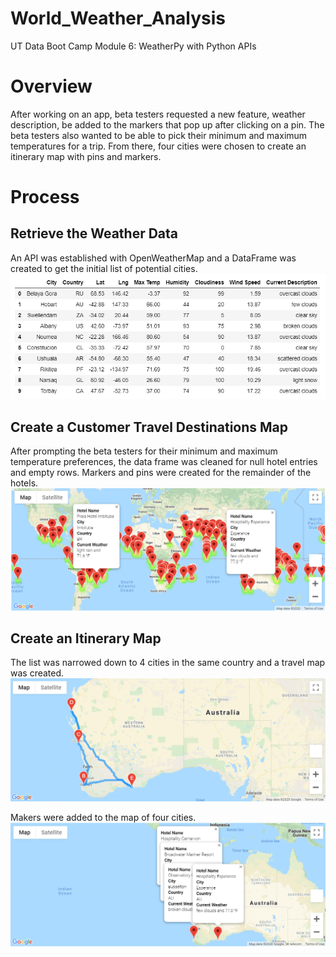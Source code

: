 # World_Weather_Analysis
UT Data Boot Camp Module 6: WeatherPy with Python APIs

# Overview
After working on an app, beta testers requested a new feature, weather description, be added to the markers that pop up after clicking on a pin.  The beta testers also wanted to be able to pick their minimum and maximum temperatures for a trip.  From there, four cities were chosen to create an itinerary map with pins and markers.

# Process

## Retrieve the Weather Data
An API was established with OpenWeatherMap and a DataFrame was created to get the initial list of potential cities. 
![Pic 1](https://github.com/Baylex/World_Weather_Analysis/blob/main/Weather_Database/Resources/City_DF.PNG)

## Create a Customer Travel Destinations Map
After prompting the beta testers for their minimum and maximum temperature preferences, the data frame was cleaned for null hotel entries and empty rows.  Markers and pins were created for the remainder of the hotels. 
![Pic 2](https://github.com/Baylex/World_Weather_Analysis/blob/main/Vacation_Search/WeatherPy_vacation_map.PNG)

## Create an Itinerary Map
The list was narrowed down to 4 cities in the same country and a travel map was created. 
![Pic 3](https://github.com/Baylex/World_Weather_Analysis/blob/main/Vacation_Itinerary/WeatherPy_travel_map.PNG)

Makers were added to the map of four cities. 
![Pic 4](https://github.com/Baylex/World_Weather_Analysis/blob/main/Vacation_Itinerary/WeatherPy_travel_map_markers.PNG)
